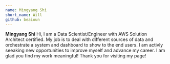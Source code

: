 ```yaml
---
name: Mingyang Shi
short_name: Will
github: beaioun
---
```


**Mingyang Shi** Hi, I am a Data Scientist/Engineer with AWS Solution Architect certified. My job is to deal with different sources of data and orchestrate a system and dashboard to show to the end users. I am activly seeaking new opportunities to improve myself and advance my career. I am glad you find my work meaningful! Thank you for visiting my page!